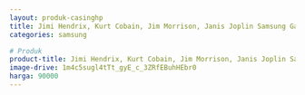 ```yaml
---
layout: produk-casinghp
title: Jimi Hendrix, Kurt Cobain, Jim Morrison, Janis Joplin Samsung Galaxy S9 Case
categories: samsung

# Produk
product-title: Jimi Hendrix, Kurt Cobain, Jim Morrison, Janis Joplin Samsung Galaxy S9 Case
image-drive: 1m4c5sugl4tTt_gyE_c_3ZRfEBuhHEbr0
harga: 90000
---
```

